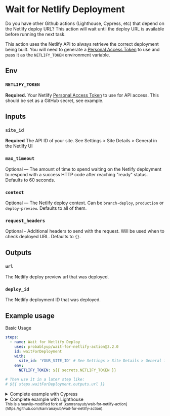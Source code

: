 # Wait for Netlify Deployment

Do you have other Github actions (Lighthouse, Cypress, etc) that depend on the Netlify deploy URL? This action will wait until the deploy URL is available before running the next task.

This action uses the Netlify API to always retrieve the correct deployment being built. You will need to generate a [Personal Access Token](https://app.netlify.com/user/applications/personal) to use and pass it as the `NETLIFY_TOKEN` environment variable.

## Env

### `NETLIFY_TOKEN`

**Required.** Your Netlify [Personal Access Token](https://app.netlify.com/user/applications/personal) to use for API access. This should be set as a GitHub secret, see example.

## Inputs

### `site_id`

**Required** The API ID of your site. See Settings > Site Details > General in the Netlify UI

### `max_timeout`

Optional — The amount of time to spend waiting on the Netlify deployment to respond with a success HTTP code after reaching "ready" status. Defaults to 60 seconds.

### `context`

Optional — The Netlify deploy context. Can be `branch-deploy`, `production` or `deploy-preview`. Defaults to all of them.

### `request_headers`

Optional - Additional headers to send with the request. Will be used when to check deployed URL. Defaults to `{}`.

## Outputs

### `url`

The Netlify deploy preview url that was deployed.

### `deploy_id`

The Netlify deployment ID that was deployed.

## Example usage

Basic Usage

```yaml
steps:
  - name: Wait for Netlify Deploy
    uses: probablyup/wait-for-netlify-action@3.2.0
    id: waitForDeployment
    with:
      site_id: 'YOUR_SITE_ID' # See Settings > Site Details > General in the Netlify UI
    env:
      NETLIFY_TOKEN: ${{ secrets.NETLIFY_TOKEN }}

# Then use it in a later step like:
# ${{ steps.waitForDeployment.outputs.url }}
```

<details>
<summary>Complete example with Cypress</summary>
<br />

```yaml
name: Cypress
on: pull_request
jobs:
  integration:
    runs-on: ubuntu-latest

    jobs:
    cypress:
      runs-on: ubuntu-latest
      steps:
        - uses: actions/checkout@v2

        - name: Install modules
          run: npm ci

        - name: Wait for Netlify
          uses: probablyup/wait-for-netlify-action@3.2.0
          id: waitForDeployment
          with:
            site_id: '[your site ID here]'
          env:
            NETLIFY_TOKEN: ${{ secrets.NETLIFY_TOKEN }}

        - name: Run Cypress
          uses: cypress-io/github-action@v2
          with:
            record: true
            config: baseUrl=${{ steps.waitForDeployment.outputs.url }}
          env:
            # pass the Dashboard record key as an environment variable
            CYPRESS_RECORD_KEY: ${{ secrets.CYPRESS_RECORD_KEY }}
            # this is automatically set by GitHub
            GITHUB_TOKEN: ${{ secrets.GITHUB_TOKEN }}
```

</details>

<details>
<summary>Complete example with Lighthouse</summary>
<br />

```yaml
name: Lighthouse

on: pull_request

jobs:
  build:
    runs-on: ubuntu-latest

    steps:
      - uses: actions/checkout@v1
      - name: Use Node.js 12.x
        uses: actions/setup-node@v1
        with:
          node-version: 12.x
      - name: Install
        run: |
          npm ci
      - name: Build
        run: |
          npm run build
      - name: Waiting for 200 from Netlify
        uses: probablyup/wait-for-netlify-action@3.2.0
        id: waitForNetlifyDeploy
        with:
          site_id: 'YOUR_SITE_ID' # See Settings > Site Details > General in the Netlify UI
        env:
          NETLIFY_TOKEN: ${{ secrets.NETLIFY_TOKEN }}
      - name: Lighthouse CI
        run: |
          npm install -g @lhci/cli@0.3.x
          lhci autorun --upload.target=temporary-public-storage --collect.url=${{ steps.waitForNetlifyDeploy.outputs.url }} || echo "LHCI failed!"
        env:
          LHCI_GITHUB_APP_TOKEN: ${{ secrets.LHCI_GITHUB_APP_TOKEN }}
```

</details>

<small>
This is a heavily-modified fork of [kamranayub/wait-for-netlify-action](https://github.com/kamranayub/wait-for-netlify-action).
</small>
